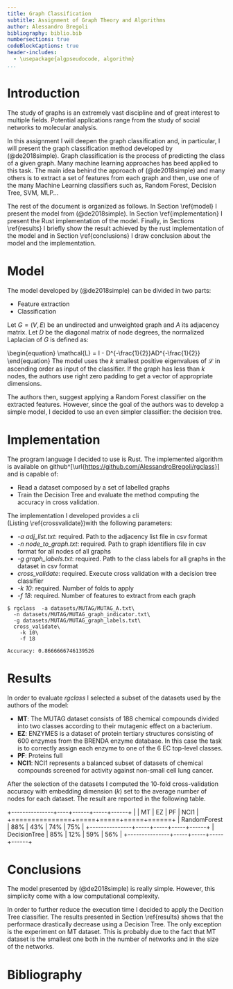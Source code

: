 ```yaml
---
title: Graph Classification
subtitle: Assignment of Graph Theory and Algorithms
author: Alessandro Bregoli
bibliography: biblio.bib
numbersections: true
codeBlockCaptions: true
header-includes:
  - \usepackage{algpseudocode, algorithm}
...
```



# Introduction
  The study of graphs is an extremely vast discipline and of great interest to multiple fields.
  Potential applications range from the study of social networks to molecular analysis. 

  In this assignment I will deepen the graph classification and, in particular, I will present the
  graph classification method developed by (@de2018simple). Graph classification is the process of
  predicting the class of a given graph. Many machine learning approaches has beed applied to this
  task. The main idea behind the approach of (@de2018simple) and many others is to extract a set of
  features from each graph and then, use one of the many Machine Learning classifiers such as,
  Random Forest, Decision Tree, SVM, MLP...

  The rest of the document is organized as follows. In Section \ref{model}  I present the
  model from (@de2018simple). In Section \ref{implementation} I present the Rust implementation of
  the model. Finally, in Sections \ref{results} I briefly show the result
  achieved by the rust implementation of the model and in Section \ref{conclusions} I draw
  conclusion about the model and the implementation.

# Model

The model developed by (@de2018simple) can be divided in two parts:

- Feature extraction
- Classification

Let $G = (V,E)$ be an undirected and unweighted graph and $A$ its adjacency matrix. Let $D$ be the
diagonal matrix of node degrees, the normalized Laplacian of $G$ is defined as:

\begin{equation}
  \mathcal{L} = I - D^{-\frac{1}{2}}AD^{-\frac{1}{2}}
\end{equation}
The model uses the $k$ smallest positive eigenvalues of $\mathcal{L}$ in ascending order as input of
the classifier. If the graph has less than $k$ nodes, the authors use right zero padding to get a
vector of appropriate dimensions.

The authors then, suggest applying a Random Forest classifier on the extracted features. However,
since the goal of the authors was to develop a simple model, I decided to use an even simpler
classifier: the decision tree.

# Implementation

The program language I decided to use is Rust. The implemented algorithm is available on 
github^[\url{https://github.com/AlessandroBregoli/rgclass}] and is
capable of:

- Read a dataset composed by a set of labelled graphs
- Train the Decision Tree and evaluate the method computing the accuracy in cross validation.

The implementation I developed provides a cli (Listing&nbsp;\ref{crossvalidate})with the following parameters:

- *-a adj_list.txt*: required. Path to the adjacency list file in csv format
- *-n node_to_graph.txt*: required. Path to graph identifiers file in csv format for all nodes of all graphs
- *-g graph_labels.txt*: required. Path to the class labels for all graphs in the dataset in csv format
- *cross_validate*: required. Execute cross validation with a decision tree classifier
- *-k 10*: required. Number of folds to apply
- *-f 18*: required. Number of features to extract from each graph



```{#crossvalidate caption="rgclass - Execute a cross validation on the MUTAG dataset"}
$ rgclass  -a datasets/MUTAG/MUTAG_A.txt\
  -n datasets/MUTAG/MUTAG_graph_indicator.txt\
  -g datasets/MUTAG/MUTAG_graph_labels.txt\
  cross_validate\
    -k 10\
    -f 18

Accuracy: 0.8666666746139526
```

# Results

In order to evaluate *rgclass* I selected a subset of the datasets used by the authors of the model:

- **MT**: The MUTAG dataset consists of 188 chemical compounds divided into two classes according
  to their mutagenic effect on a bacterium. 
- **EZ**: ENZYMES is a dataset of protein tertiary structures  consisting of 600 enzymes from the
  BRENDA enzyme database.  In this case the task is to correctly assign each enzyme to one of the 6
  EC top-level classes.  
- **PF**: Proteins full
- **NCI1**: NCI1 represents a balanced subset of datasets of chemical compounds screened for
  activity against non-small cell lung cancer.

After the selection of the datasets I computed the 10-fold cross-validation accuracy with embedding
dimension ($k$) set to the average number of nodes for each dataset. The result are reported in the
following table.

+---------------+----+------+-----+------+
|               | MT  | EZ  | PF  | NCI1 |
+===============+=====+=====+=====+======+
| RandomForest  | 88% | 43% | 74% |  75% |
+---------------+-----+-----+-----+------+
| DecisionTree  | 85% | 12% | 59% |  56% |
+---------------+-----+-----+-----+------+

# Conclusions

The model presented by (@de2018simple) is really simple. However, this simplicity come with a low
computational complexity. 

In order to further reduce the execution time I decided to apply the Decition Tree classifier. The
results presented in Section \ref{results} shows that the performace drastically decrease using a
Decision Tree. The only exception is the experiment on MT dataset. This is probably due to the fact
that MT dataset is the smallest one both in the number of networks and in the size of the networks.

# Bibliography



